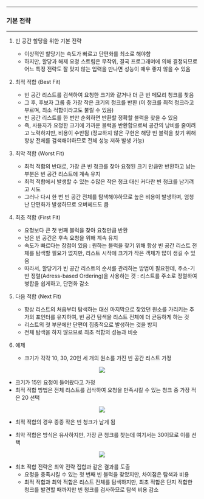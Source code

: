 -----
### 기본 전략
-----
1. 빈 공간 할당을 위한 기본 전략
   - 이상적인 할당기는 속도가 빠르고 단편화를 최소로 해야함
   - 하지만, 할당과 해제 요청 스트림은 무작위, 결국 프로그래머에 의해 결정되므로 어느 특정 전략도 잘 맞지 않는 입력을 만나면 성능이 매우 좋지 않을 수 있음
  
2. 최적 적합 (Best Fit)
   - 빈 공간 리스트를 검색하여 요청한 크기와 같거나 더 큰 빈 메모리 청크를 찾음
   - 그 후, 후보자 그룹 중 가장 작은 크기의 청크를 반환 (이 청크를 최적 청크라고 부르며, 최소 적합이라고도 불릴 수 있음)
   - 빈 공간 리스트를 한 번만 순회하면 반환할 정확할 블럭을 찾을 수 있음
   - 즉, 사용자가 요청한 크기에 가까운 블럭을 반환함으로써 공간의 낭비를 줄이려고 노력하지만, 비용이 수반됨 (정교하지 않은 구현은 해당 빈 블럭을 찾기 위해 항상 전체를 검색해야하므로 전체 성능 저하 발생 가능)

3. 최악 적합 (Worst Fit)
   - 최적 적합의 반대로, 가장 큰 빈 청크를 찾아 요청된 크기 만큼만 반환하고 남는 부분은 빈 공간 리스트에 계속 유지
   - 최적 적합에서 발생할 수 있는 수많은 작은 청크 대신 커다란 빈 청크를 남기려고 시도
   - 그러나 다시 한 번 빈 공간 전체를 탐색해야하므로 높은 비용이 발생하며, 엄청난 단편화가 발생하므로 오버헤드도 큼

4. 최초 적합 (First Fit)
   - 요청보다 큰 첫 번째 블럭을 찾아 요청만큼 반환
   - 남은 빈 공간은 후속 요청을 위해 계속 유지
   - 속도가 빠르다는 장점이 있음 : 원하는 블럭을 찾기 위해 항상 빈 공간 리스트 전체를 탐색할 필요가 없지만, 리스트 시작에 크기가 작은 객체가 많이 생길 수 있음
   - 따라서, 할당기가 빈 공간 리스트의 순서를 관리하는 방법이 필요한데, 주소-기반 정렬(Adress-based Ordering)을 사용하는 것 : 리스트를 주소로 정렬하여 병합을 쉽게하고, 단편화 감소

5. 다음 적합 (Next Fit)
   - 항상 리스트의 처음부터 탐색하는 대신 마지막으로 찾았던 원소를 가리키는 추가의 포인터를 유지하여, 빈 공간 탐색을 리스트 전체에 더 균등하게 하는 것
   - 리스트의 첫 부분에만 단편이 집중적으로 발생하는 것을 방지
   - 전체 탐색을 하지 않으므로 최초 적합의 성능과 비슷

6. 예제
   - 크기가 각각 10, 30, 20인 세 개의 원소를 가진 빈 공간 리스트 가정
<div align="center">
<img src="https://github.com/user-attachments/assets/87eb9e57-46fc-4bc6-8e5f-581123557748">
</div>

   - 크기가 15인 요청이 들어왔다고 가정
   - 최적 적합 방법은 전체 리스트를 검삭하여 요청을 만족시킬 수 있는 청크 중 가장 적은 20 선택
<div align="center">
<img src="https://github.com/user-attachments/assets/bf4e2faa-4fcd-4e4d-bd48-e65ba97eeeab">
</div>

   - 최적 적합의 경우 종종 작은 빈 청크가 남게 됨

   - 최악 적합은 방식은 유사하지만, 가장 큰 청크를 찾는데 여기서는 30이므로 이를 선택
<div align="center">
<img src="https://github.com/user-attachments/assets/4dd32416-522a-46dd-a224-43e45fa2b2c2">
</div>

   - 최초 적합 전략은 최악 전략 집합과 같은 결과를 도출
     + 요청을 충족시킬 수 있는 첫 번째 빈 블럭을 찾았지만, 차이점은 탐색과 비용
     + 최적 적합과 최악 적합은 리스트 전체를 탐색하지만, 최초 적합은 단지 적합한 청크를 발견할 때까지만 빈 청크를 검사하므로 탐색 비용 감소

